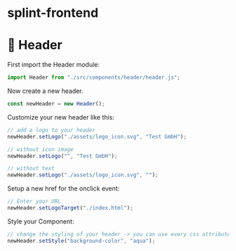 # splint-frontend

# 🔗 Header

First import the Header module:

```javascript
import Header from "./src/components/header/header.js";
```

Now create a new header.

```javascript
const newHeader = new Header();
```

Customize your new header like this:

```javascript
// add a logo to your header
newHeader.setLogo("./assets/logo_icon.svg", "Test GmbH");

// without icon image
newHeader.setLogo("", "Test GmbH");

// without text
newHeader.setLogo("./assets/logo_icon.svg", "");
```

Setup a new href for the onclick event:

```javascript
// Enter your URL
newHeader.setLogoTarget("./index.html");
```

Style your Component:

```javascript
// change the styling of your header -> you can use every css attribute
newHeader.setStyle("background-color", "aqua");
```
